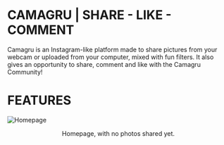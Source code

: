 # CAMAGRU | SHARE - LIKE - COMMENT
Camagru is an Instagram-like platform made to share pictures from your webcam or uploaded from your computer, mixed with fun filters. It also gives an opportunity to share, comment and like with the Camagru Community!

# FEATURES
![Homepage](../master/Previews/Homepage.png)
<p align="center">Homepage, with no photos shared yet.</p>
